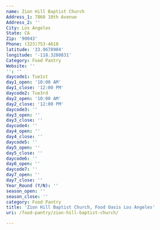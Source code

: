 ```yaml
---
name: Zion Hill Baptist Church
Address_1: 7860 10th Avenue
Address_2: ''
City: Los Angeles
State: CA
Zip: '90043'
Phone: (323)753-4610
latitude: '33.9678904'
longitude: '-118.3280831'
Category: Food Pantry
Website: ''
'': ''
daycode1: Tue1st
day1_open: '10:00 AM'
day1_close: '12:00 PM'
daycode2: Tue3rd
day2_open: '10:00 AM'
day2_close: '12:00 PM'
daycode3: ''
day3_open: ''
day3_close: ''
daycode4: ''
day4_open: ''
day4_close: ''
daycode5: ''
day5_open: ''
day5_close: ''
daycode6: ''
day6_open: ''
daycode7: ''
day7_open: ''
day7_close: ''
Year_Round (Y/N): ''
season_open: ''
season_close: ''
category: Food Pantry
title: 'Zion Hill Baptist Church, Food Oasis Los Angeles'
uri: /food-pantry/zion-hill-baptist-church/

---
```

